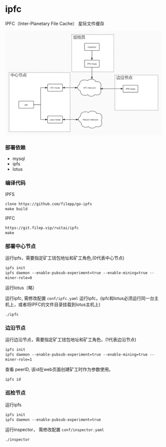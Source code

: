 # ipfc

IPFC（Inter-Planetary File Cache） 星际文件缓存

![](docs/image/topology.jpg)

### 部署依赖
- mysql
- ipfs
- lotus

### 编译代码
IPFS
```
clone https://github.com/filepp/go-ipfs
make build
```
IPFC
```
https://git.filep.vip/ruitai/ipfc
make
```

### 部署中心节点
运行ipfs，需要指定矿工钱包地址和矿工角色,(0代表中心节点)
```
ipfs init
ipfs daemon --enable-pubsub-experiment=true --enable-mining=true --miner-role=0
```
运行lotus（略）

运行ipfc, 需修改配置 `conf/ipfc.yaml`
运行ipfc，(ipfc和lotus必须运行同一台主机上，或者将IPFC的文件目录挂载到lotus主机上)
```
./ipfc
```

### 边沿节点
运行边沿节点，需要指定矿工钱包地址和矿工角色，(1代表边沿节点)
```
ipfs init
ipfs daemon --enable-pubsub-experiment=true --enable-mining=true --miner-role=1
```
查看 peerID, 该id在web页面创建矿工时作为参数使用。
```
ipfs id
```

### 巡检节点
运行ipfs
```
ipfs init
ipfs daemon --enable-pubsub-experiment=true
```

运行inspector， 需修改配置 `conf/inspector.yaml`
```
./inspector
```
